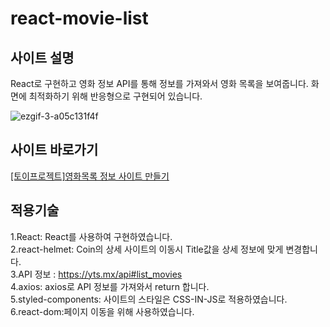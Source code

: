 # react-movie-list

## 사이트 설명
React로 구현하고 영화 정보 API를 통해 정보를 가져와서 영화 목록을 보여줍니다.
화면에 최적화하기 위해 반응형으로 구현되어 있습니다.

![ezgif-3-a05c131f4f](https://user-images.githubusercontent.com/50813871/179461842-5ade0525-6e86-401d-ba2d-0a5de29cc324.gif)

## 사이트 바로가기
<a href="https://heodokyung.github.io/react-movie/" target="_blank">[토이프로젝트]영화목록 정보 사이트 만들기</a>  

## 적용기술
1.React: React를 사용하여 구현하였습니다.  
2.react-helmet: Coin의 상세 사이트의 이동시 Title값을 상세 정보에 맞게 변경합니다.    
3.API 정보 : https://yts.mx/api#list_movies  
4.axios: axios로 API 정보를 가져와서 return 합니다.    
5.styled-components: 사이트의 스타일은 CSS-IN-JS로 적용하였습니다.  
6.react-dom:페이지 이동을 위해 사용하였습니다.  
